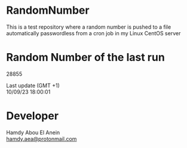 # RandomNumber    
This is a test repository where a random number is pushed to a file automatically passwordless from a cron job in my Linux CentOS server    
# Random Number of the last run   
28855
      
Last update (GMT +1)    
10/09/23 18:00:01
# Developer    
Hamdy Abou El Anein   
hamdy.aea@protonmail.com
